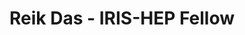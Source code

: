 ---
permalink: /fellows/ReikDas.html
layout: fellow
pagetype: fellow
active: false
title: Reik Das - IRIS-HEP Fellow
fellow-name: Pratyush (Reik) Das
dates:
- start: 2020-06-01
  end: 2020-09-01
- start: 2019-06-01
  end: 2019-09-01
photo: /assets/images/team/fellows-2020/Pratyush-Das.jpg
institution: Institute of Engineering & Management (Kolkata)
website: https://reikdas.github.io/
e-mail: reikdas@gmail.com

projects:
- project_title: Awkward-Array GPU Kernels
  project_goal: >
    As an IRIS-HEP undergraduate fellow, my work would involve creating a library
    of Awkward-Array
    GPU kernels preceded by an investigation into the most appropriate way to translate
    pre-existing
    CPU kernels to GPU kernels, with an emphasis on generalizing the translation between
    the scalar
    code in the currently existing CPU kernels into vectorized code to be executed
    on GPUs. At the
    end of the summer, users of Awkward Array should be able to naively switch between
    the CPU and
    GPU backends without having to write specialized code or even leaving the Python
    prompt.
  mentors:
  - jpivarski
  proposal: /assets/pdf/Fellow-Pratyush-Das-Proposal2.pdf

- project_title: Adding ability to write TTrees to uproot
  project_goal: >
    As an IRIS-HEP undergraduate fellow, I will be working on uproot, a
    software for reading and writing ROOT files in Python with the help of
    the NumPy library. Unlike the standard C++ ROOT implementation, uproot
    is strictly an I/O library, intended to stream data into other third
    party libraries in Python. Other ROOT file readers in Python like PyROOT
    and root_numpy rely on the C++ ROOT implementation but uproot does not.
    Instead, it uses NumPy calls to rapidly cast data blocks in the ROOT file as NumPy
    arrays.
  mentors:
  - jpivarski
  proposal: /assets/pdf/Fellow-Pratyush-Das-Proposal.pdf

presentations:
- title: Writing TTrees with uproot
  date: 2019-09-16
  url: https://indico.cern.ch/event/840667/contributions/3527109/attachments/1908764/3153297/uproot-irisfellow-final.pdf
  meeting: IRIS-HEP Topical Meetings
  meetingurl: https://indico.cern.ch/event/840667/
  recordingurl:
  focus-area: as
- title: Language Transformations for the Awkward Array Library
  date: 2020-08-31
  url: https://indico.cern.ch/event/946427/contributions/3976986/attachments/2094014/3519161/IRIS-HEP-Fellow-Awkward.pdf
  meeting: IRIS-HEP Topical Meetings
  meetingurl: https://indico.cern.ch/event/946427/
  recordingurl: https://www.youtube.com/watch?v=yjlzO5oXb1w&t=1351s
  focus-area: as

current_status: >
  <strong>April 2021</strong> - As of Fall 2021, Pratyush is beginning graduate studies in Computer Science at Purdue
  University.
github-username: reikdas

linkedin-profile: https://www.linkedin.com/in/pratyush-das/
---